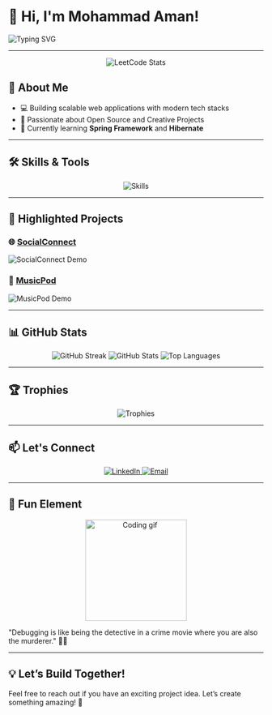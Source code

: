 # 👋 Hi, I'm Mohammad Aman!

![Typing SVG](https://readme-typing-svg.demolab.com?font=Fira+Code&size=24&pause=1000&color=F75800&center=true&vCenter=true&width=440&lines=Freelance+Web+Developer;Full+Stack+Developer;Tech+Explorer;Open+to+Collaboration!)

---

<div align="center"> <img src="https://leetcard.jacoblin.cool/amanbits?ext=heatmap" alt="LeetCode Stats" /> </div>

## 🌟 **About Me**
 
- 💻 Building scalable web applications with modern tech stacks  
- 🚀 Passionate about Open Source and Creative Projects  
- 🌱 Currently learning **Spring Framework** and **Hibernate**  

---

## 🛠️ **Skills & Tools**

<div align="center">
  <img src="https://skillicons.dev/icons?i=java,js,react,nodejs,spring,docker,git,hibernate" alt="Skills" />
</div>

---

## 🚀 **Highlighted Projects**

### 🌐 **[SocialConnect](https://github.com/amanbits/socialconnect)**  
![SocialConnect Demo](https://github-readme-stats.vercel.app/api/pin/?username=yourusername&repo=socialconnect&theme=radical)

### 🎵 **[MusicPod](https://github.com/amanbits/musicpod)**  
![MusicPod Demo](https://github-readme-stats.vercel.app/api/pin/?username=yourusername&repo=musicpod&theme=radical)

---

## 📊 **GitHub Stats**

<div align="center">
  <img src="https://github-readme-streak-stats.herokuapp.com/?user=amanbits&theme=radical" alt="GitHub Streak" />
  <img src="https://github-readme-stats.vercel.app/api?username=amanbits&show_icons=true&theme=radical" alt="GitHub Stats" />
  <img src="https://github-readme-stats.vercel.app/api/top-langs/?username=amanbits&layout=compact&theme=radical" alt="Top Languages" />
</div>

---

## 🏆 **Trophies**

<div align="center">
  <img src="https://github-profile-trophy.vercel.app/?username=amanbits&theme=dracula&margin-w=15&margin-h=15" alt="Trophies" />
</div>

---

## 📫 **Let's Connect**

<div align="center">
  <a href="https://linkedin.com/in/yourprofile" target="_blank">
    <img src="https://img.shields.io/badge/LinkedIn-0A66C2?style=for-the-badge&logo=linkedin&logoColor=white" alt="LinkedIn" />
  </a>
  <a href="mailto:yourname@gmail.com" target="_blank">
    <img src="https://img.shields.io/badge/Gmail-D14836?style=for-the-badge&logo=gmail&logoColor=white" alt="Email" />
  </a>
</div>

---

## 🎉 **Fun Element**

<div align="center">
  <img src="https://media.giphy.com/media/26xBP2pR3vAEXFgNa/giphy.gif" width="200" alt="Coding gif" />
</div>

"Debugging is like being the detective in a crime movie where you are also the murderer." 🕵️‍♂️

---

## 💡 **Let’s Build Together!**

Feel free to reach out if you have an exciting project idea. Let’s create something amazing! 🚀
